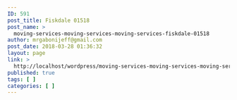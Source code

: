 ```yaml
---
ID: 591
post_title: Fiskdale 01518
post_name: >
  moving-services-moving-services-moving-services-fiskdale-01518
author: mrgabonijeff@gmail.com
post_date: 2018-03-28 01:36:32
layout: page
link: >
  http://localhost/wordpress/moving-services-moving-services-moving-services-fiskdale-01518/
published: true
tags: [ ]
categories: [ ]
---
```

